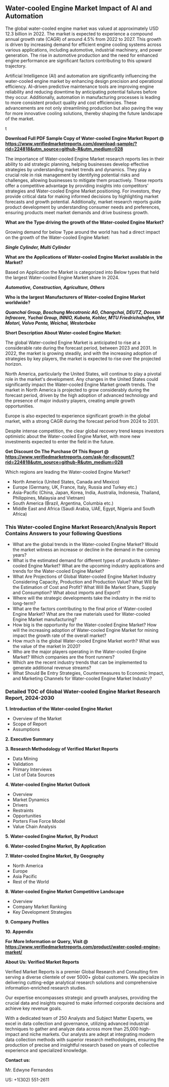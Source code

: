 <h2>Water-cooled Engine Market Impact of AI and Automation</h2><p>The global water-cooled engine market was valued at approximately USD 12.3 billion in 2022. The market is expected to experience a compound annual growth rate (CAGR) of around 4.5% from 2022 to 2027. This growth is driven by increasing demand for efficient engine cooling systems across various applications, including automotive, industrial machinery, and power generation. The rise in automotive production and the need for enhanced engine performance are significant factors contributing to this upward trajectory.</p><p>Artificial Intelligence (AI) and automation are significantly influencing the water-cooled engine market by enhancing design precision and operational efficiency. AI-driven predictive maintenance tools are improving engine reliability and reducing downtime by anticipating potential failures before they occur. Additionally, automation in manufacturing processes is leading to more consistent product quality and cost efficiencies. These advancements are not only streamlining production but also paving the way for more innovative cooling solutions, thereby shaping the future landscape of the market.</p>t</p><p id="" class=""><strong>Download Full PDF Sample Copy of Water-cooled Engine Market Report @ <a href="https://www.verifiedmarketreports.com/download-sample/?rid=224818&utm_source=github-R&utm_medium=028" target="_blank">https://www.verifiedmarketreports.com/download-sample/?rid=224818&utm_source=github-R&utm_medium=028</a></strong></p><p>The importance of&nbsp;Water-cooled Engine Market research reports lies in their ability to aid strategic planning, helping businesses develop effective strategies by understanding market trends and dynamics. They play a crucial role in risk management by identifying potential risks and challenges, allowing businesses to mitigate them proactively. These reports offer a competitive advantage by providing insights into competitors' strategies and Water-cooled Engine Market positioning. For investors, they provide critical data for making informed decisions by highlighting market forecasts and growth potential. Additionally, market research reports guide product development by understanding consumer needs and preferences, ensuring products meet market demands and drive business growth.</p><p><strong>What are the&nbsp;Type driving the growth of the Water-cooled Engine Market?</strong></p><p id="" class="">Growing demand for below Type around the world has had a direct impact on the growth of the Water-cooled Engine Market:</p><em><strong>Single Cylinder, Multi Cylinder</strong></em></p><strong>What are the&nbsp;Applications&nbsp;of Water-cooled Engine Market available in the Market?</strong></p><p id="" class="">Based on Application the Market is categorized into Below types that held the largest Water-cooled Engine Market share In 2024.</p><em><strong>Automotive, Construction, Agriculture, Others</strong></em></p><strong>Who is the largest Manufacturers of Water-cooled Engine Market worldwide?</strong></p><p><em><strong>Quanchai Group, Boschung Mecatronic AG, Changchai, DEUTZ, Doosan Infracore, Yuchai Group, INNIO, Kubota, Kohler, MTU Friedrichshafen, VM Motori, Volvo Penta, Weichai, Westerbeke</strong></em></p><p id="" class=""><strong>Short Description About Water-cooled Engine Market:</strong></p><p>The global Water-cooled Engine Market is anticipated to rise at a considerable rate during the forecast period, between 2023 and 2031. In 2022, the market is growing steadily, and with the increasing adoption of strategies by key players, the market is expected to rise over the projected horizon.</p><p>North America, particularly the United States, will continue to play a pivotal role in the market's development. Any changes in the United States could significantly impact the Water-cooled Engine Market growth trends. The market in North America is projected to grow considerably during the forecast period, driven by the high adoption of advanced technology and the presence of major industry players, creating ample growth opportunities.</p><p>Europe is also expected to experience significant growth in the global market, with a strong CAGR during the forecast period from 2024 to 2031.</p><p>Despite intense competition, the clear global recovery trend keeps investors optimistic about the Water-cooled Engine Market, with more new investments expected to enter the field in the future.</p><p id="" class=""><strong>Get Discount On The Purchase Of This Report @ <a href="https://www.verifiedmarketreports.com/ask-for-discount/?rid=224818&utm_source=github-R&utm_medium=028" target="_blank">https://www.verifiedmarketreports.com/ask-for-discount/?rid=224818&utm_source=github-R&utm_medium=028</a></strong></p>Which regions are leading the Water-cooled Engine Market?</p><ul><li>North America (United States, Canada and Mexico)</li><li>Europe (Germany, UK, France, Italy, Russia and Turkey etc.)</li><li>Asia-Pacific (China, Japan, Korea, India, Australia, Indonesia, Thailand, Philippines, Malaysia and Vietnam)</li><li>South America (Brazil, Argentina, Columbia etc.)</li><li>Middle East and Africa (Saudi Arabia, UAE, Egypt, Nigeria and South Africa)</li></ul><h3 id="" class="">This Water-cooled Engine Market Research/Analysis Report Contains Answers to your following Questions</h3><ul><li>What are the global trends in the Water-cooled Engine Market? Would the market witness an increase or decline in the demand in the coming years?</li><li>What is the estimated demand for different types of products in Water-cooled Engine Market? What are the upcoming industry applications and trends for the Water-cooled Engine Market?</li><li>What Are Projections of Global Water-cooled Engine Market Industry Considering Capacity, Production and Production Value? What Will Be the Estimation of Cost and Profit? What Will Be Market Share, Supply and Consumption? What about imports and Export?</li><li>Where will the strategic developments take the industry in the mid to long-term?</li><li>What are the factors contributing to the final price of Water-cooled Engine Market? What are the raw materials used for Water-cooled Engine Market manufacturing?</li><li>How big is the opportunity for the Water-cooled Engine Market? How will the increasing adoption of Water-cooled Engine Market for mining impact the growth rate of the overall market?</li><li>How much is the global Water-cooled Engine Market worth? What was the value of the market In 2020?</li><li>Who are the major players operating in the Water-cooled Engine Market? Which companies are the front runners?</li><li>Which are the recent industry trends that can be implemented to generate additional revenue streams?</li><li>What Should Be Entry Strategies, Countermeasures to Economic Impact, and Marketing Channels for Water-cooled Engine Market Industry?</li></ul><h3 id="" class="">Detailed TOC of Global Water-cooled Engine Market Research Report, 2024-2030</h3><p id="" class=""><strong>1. Introduction of the Water-cooled Engine Market</strong></p><ul><li>Overview of the Market</li><li>Scope of Report</li><li>Assumptions</li></ul><p id="" class=""><strong>2. Executive Summary</strong></p><p id="" class=""><strong>3. Research Methodology of Verified Market Reports</strong></p><ul><li>Data Mining</li><li>Validation</li><li>Primary Interviews</li><li>List of Data Sources</li></ul><p id="" class=""><strong>4. Water-cooled Engine Market Outlook</strong></p><ul><li>Overview</li><li>Market Dynamics</li><li>Drivers</li><li>Restraints</li><li>Opportunities</li><li>Porters Five Force Model</li><li>Value Chain Analysis</li></ul><p id="" class=""><strong>5. Water-cooled Engine Market, By Product</strong></p><p id="" class=""><strong>6. Water-cooled Engine Market, By Application</strong></p><p id="" class=""><strong>7. Water-cooled Engine Market, By Geography</strong></p><ul><li>North America</li><li>Europe</li><li>Asia Pacific</li><li>Rest of the World</li></ul><p id="" class=""><strong>8. Water-cooled Engine Market Competitive Landscape</strong></p><ul><li>Overview</li><li>Company Market Ranking</li><li>Key Development Strategies</li></ul><p id="" class=""><strong>9. Company Profiles</strong></p><p id="" class=""><strong>10. Appendix</strong></p><p id="" class=""><strong>For More Information or Query, Visit @ <a href="https://www.verifiedmarketreports.com/product/water-cooled-engine-market/" target="_blank">https://www.verifiedmarketreports.com/product/water-cooled-engine-market/</a></strong></p><p id="" class=""><strong>About Us: Verified Market Reports</strong></p><p id="" class="">Verified Market Reports is a premier Global Research and Consulting firm serving a diverse clientele of over 5000+ global customers. We specialize in delivering cutting-edge analytical research solutions and comprehensive information-enriched research studies.</p><p id="" class="">Our expertise encompasses strategic and growth analyses, providing the crucial data and insights required to make informed corporate decisions and achieve key revenue goals.</p><p id="" class="">With a dedicated team of 250 Analysts and Subject Matter Experts, we excel in data collection and governance, utilizing advanced industrial techniques to gather and analyze data across more than 25,000 high-impact and niche markets. Our analysts are adept at integrating modern data collection methods with superior research methodologies, ensuring the production of precise and insightful research based on years of collective experience and specialized knowledge.</p><p id="" class=""><strong>Contact us:</strong></p><p id="" class="">Mr. Edwyne Fernandes</p><p id="" class="">US: +1(302) 551-2611</p>